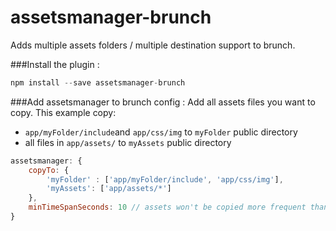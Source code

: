 assetsmanager-brunch
====================

Adds multiple assets folders / multiple destination support to brunch.

###Install the plugin :
```js
npm install --save assetsmanager-brunch
```

###Add assetsmanager to brunch config :
Add all assets files you want to copy. This example copy:

* `app/myFolder/include`and `app/css/img` to `myFolder` public directory
* all files in `app/assets/` to `myAssets` public directory


```js
assetsmanager: {
    copyTo: {
        'myFolder' : ['app/myFolder/include', 'app/css/img'],
        'myAssets': ['app/assets/*']
    },
    minTimeSpanSeconds: 10 // assets won't be copied more frequent than once per X seconds.
}
```
